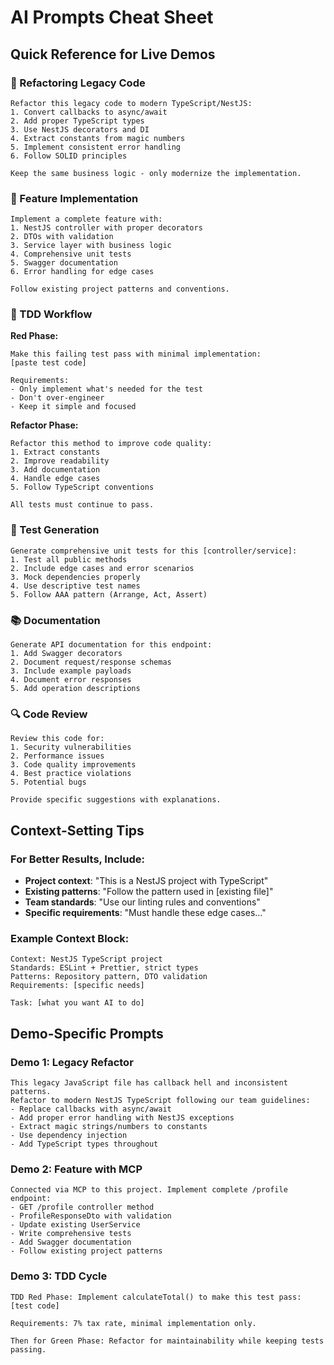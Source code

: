 # AI Prompts Cheat Sheet

## Quick Reference for Live Demos

### 🔄 Refactoring Legacy Code

```
Refactor this legacy code to modern TypeScript/NestJS:
1. Convert callbacks to async/await
2. Add proper TypeScript types
3. Use NestJS decorators and DI
4. Extract constants from magic numbers
5. Implement consistent error handling
6. Follow SOLID principles

Keep the same business logic - only modernize the implementation.
```

### 🚀 Feature Implementation

```
Implement a complete feature with:
1. NestJS controller with proper decorators
2. DTOs with validation
3. Service layer with business logic
4. Comprehensive unit tests
5. Swagger documentation
6. Error handling for edge cases

Follow existing project patterns and conventions.
```

### 🧪 TDD Workflow

**Red Phase:**
```
Make this failing test pass with minimal implementation:
[paste test code]

Requirements:
- Only implement what's needed for the test
- Don't over-engineer
- Keep it simple and focused
```

**Refactor Phase:**
```
Refactor this method to improve code quality:
1. Extract constants
2. Improve readability
3. Add documentation
4. Handle edge cases
5. Follow TypeScript conventions

All tests must continue to pass.
```

### 📝 Test Generation

```
Generate comprehensive unit tests for this [controller/service]:
1. Test all public methods
2. Include edge cases and error scenarios
3. Mock dependencies properly
4. Use descriptive test names
5. Follow AAA pattern (Arrange, Act, Assert)
```

### 📚 Documentation

```
Generate API documentation for this endpoint:
1. Add Swagger decorators
2. Document request/response schemas
3. Include example payloads
4. Document error responses
5. Add operation descriptions
```

### 🔍 Code Review

```
Review this code for:
1. Security vulnerabilities
2. Performance issues
3. Code quality improvements
4. Best practice violations
5. Potential bugs

Provide specific suggestions with explanations.
```

## Context-Setting Tips

### For Better Results, Include:
- **Project context**: "This is a NestJS project with TypeScript"
- **Existing patterns**: "Follow the pattern used in [existing file]"
- **Team standards**: "Use our linting rules and conventions"
- **Specific requirements**: "Must handle these edge cases..."

### Example Context Block:
```
Context: NestJS TypeScript project
Standards: ESLint + Prettier, strict types
Patterns: Repository pattern, DTO validation
Requirements: [specific needs]

Task: [what you want AI to do]
```

## Demo-Specific Prompts

### Demo 1: Legacy Refactor
```
This legacy JavaScript file has callback hell and inconsistent patterns. 
Refactor to modern NestJS TypeScript following our team guidelines:
- Replace callbacks with async/await
- Add proper error handling with NestJS exceptions
- Extract magic strings/numbers to constants
- Use dependency injection
- Add TypeScript types throughout
```

### Demo 2: Feature with MCP
```
Connected via MCP to this project. Implement complete /profile endpoint:
- GET /profile controller method
- ProfileResponseDto with validation
- Update existing UserService
- Write comprehensive tests
- Add Swagger documentation
- Follow existing project patterns
```

### Demo 3: TDD Cycle
```
TDD Red Phase: Implement calculateTotal() to make this test pass:
[test code]

Requirements: 7% tax rate, minimal implementation only.

Then for Green Phase: Refactor for maintainability while keeping tests passing.
```
